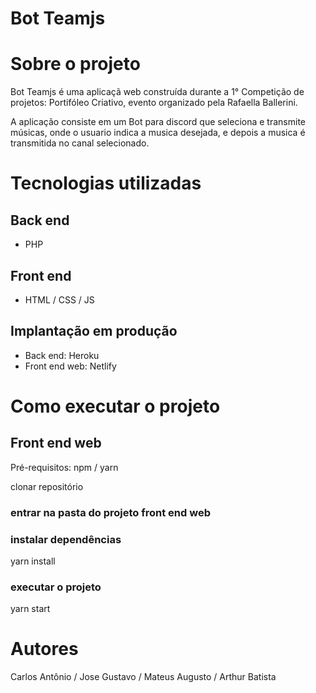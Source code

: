# Bot Teamjs

# Sobre o projeto


Bot Teamjs é uma aplicaçã web construída durante a 1° Competição de projetos: Portifóleo Criativo, evento organizado pela Rafaella Ballerini.

A aplicação consiste em um Bot para discord que seleciona e transmite músicas, onde o usuario indica a musica desejada, e depois a musica é transmitida no canal selecionado.

# Tecnologias utilizadas
## Back end
- PHP

## Front end
- HTML / CSS / JS

## Implantação em produção
- Back end: Heroku
- Front end web: Netlify

# Como executar o projeto

## Front end web
Pré-requisitos: npm / yarn

clonar repositório

### entrar na pasta do projeto front end web

### instalar dependências
yarn install


### executar o projeto
yarn start


# Autores
Carlos Antônio / Jose Gustavo / Mateus Augusto / Arthur Batista
